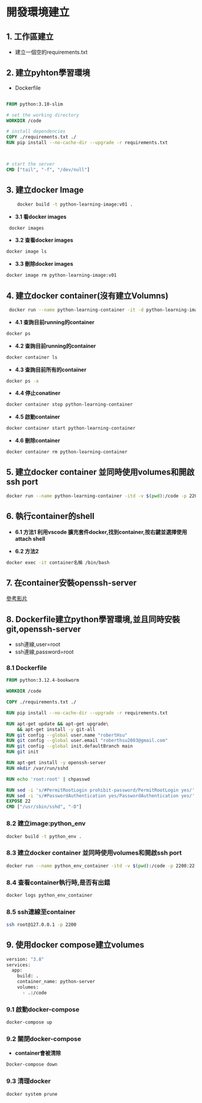 # 開發環境建立

## 1. 工作區建立

- 建立一個空的requirements.txt

## 2. 建立pyhton學習環境

- Dockerfile
  
```Dockerfile

FROM python:3.10-slim

# set the working directory
WORKDIR /code

# install dependencies
COPY ./requirements.txt ./
RUN pip install --no-cache-dir --upgrade -r requirements.txt



# start the server
CMD ["tail", "-f", "/dev/null"]

```

## 3. 建立docker Image

```bash
    docker build -t python-learning-image:v01 .
```

- **3.1 看docker images**

```bash
 docker images
```

- **3.2 查看docker images**

```bash
docker image ls
```

- **3.3 刪除docker images**

```bash
docker image rm python-learning-image:v01
```

## 4. 建立docker container(沒有建立Volumns)

```bash
 docker run --name python-learning-container -it -d python-learning-image:v01 
```

- **4.1 查詢目前running的container**

```bash
docker ps
```

- **4.2 查詢目前running的container**

```bash
docker container ls
```

- **4.3 查詢目前所有的container**

```bash
docker ps -a
```

- **4.4 停止conatiner**

```bash
docker container stop python-learning-container
```

- **4.5 啟動container**

```bash
docker container start python-learning-container
```

- **4.6 刪除container**

```bash
docker container rm python-learning-container
```

## 5. 建立docker container 並同時使用volumes和開啟ssh port

```bash
docker run --name python-learning-container -itd -v $(pwd):/code -p 2200:22 python-learning-image
```

## 6. 執行container的shell

- **6.1 方法1 利用vscode 擴充套件docker,找到container,按右鍵並選擇使用attach shell**

- **6.2 方法2**

```bash
docker exec -it container名稱 /bin/bash
```

## 7. 在container安裝openssh-server

[參考影片](https://youtu.be/GicWz2OF0sk?si=siBDADg6V9xPxeLv)

## 8. Dockerfile建立python學習環境,並且同時安裝git,openssh-server

- ssh連線,user=root
- ssh連線,password=root

### 8.1 Dockerfile

```dockerfile
FROM python:3.12.4-bookworm

WORKDIR /code

COPY ./requirements.txt ./

RUN pip install --no-cache-dir --upgrade -r requirements.txt

RUN apt-get update && apt-get upgrade\
    && apt-get install -y git-all
RUN git config --global user.name "robertHsu"
RUN git config --global user.email "roberthsu2003@gmail.com"
RUN git config --global init.defaultBranch main
RUN git init

RUN apt-get install -y openssh-server
RUN mkdir /var/run/sshd

RUN echo 'root:root' | chpasswd

RUN sed -i 's/#PermitRootLogin prohibit-password/PermitRootLogin yes/' /etc/ssh/sshd_config
RUN sed -i 's/#PasswordAuthentication yes/PasswordAuthentication yes/' /etc/ssh/sshd_config
EXPOSE 22
CMD ["/usr/sbin/sshd", "-D"]
```

### 8.2 建立image:python_env

```bash
docker build -t python_env .
```

### 8.3 建立docker container 並同時使用volumes和開啟ssh port

```bash
docker run --name python_env_container -itd -v $(pwd):/code -p 2200:22 python_env 
```

### 8.4 查看container執行時,是否有出錯

```bash
docker logs python_env_container
```

### 8.5 ssh連線至container

```bash
ssh root@127.0.0.1 -p 2200
```

## 9. 使用docker compose建立volumes

```bash
version: "3.8"
services:
  app:
    build: .
    container_name: python-server
    volumes:
      - .:/code
```

### 9.1 啟動docker-compose

```bash
docker-compose up
```

### 9.2 關閉docker-compose

- **container會被清除**

```bash
Docker-compose down
```

### 9.3 清理docker

```bash
docker system prune
```